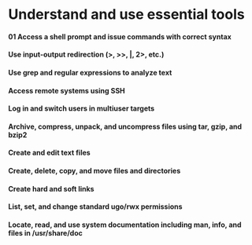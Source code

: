 # Understand and use essential tools

#### 01 Access a shell prompt and issue commands with correct syntax

#### Use input-output redirection (>, >>, |, 2>, etc.)
#### Use grep and regular expressions to analyze text
#### Access remote systems using SSH
#### Log in and switch users in multiuser targets
#### Archive, compress, unpack, and uncompress files using tar, gzip, and bzip2
#### Create and edit text files
#### Create, delete, copy, and move files and directories
#### Create hard and soft links
#### List, set, and change standard ugo/rwx permissions
#### Locate, read, and use system documentation including man, info, and files in /usr/share/doc